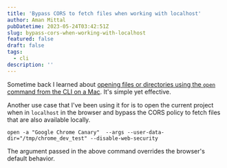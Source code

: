 ```yaml
---
title: 'Bypass CORS to fetch files when working with localhost'
author: Aman Mittal
pubDatetime: 2023-05-24T03:42:51Z
slug: bypass-cors-when-working-with-localhost
featured: false
draft: false
tags:
  - cli
description: ''
---
```


Sometime back I learned about [opening files or directories using the `open` command from the CLI on a Mac](/blog/how-to-open-any-folder-from-terminal-in-finder-on-mac/). It's simple yet effective.

Another use case that I've been using it for is to open the current project when in `localhost` in the browser and bypass the CORS policy to fetch files that are also available locally.

```shell
open -a "Google Chrome Canary"  --args --user-data-dir="/tmp/chrome_dev_test" --disable-web-security
```

The argument passed in the above command overrides the browser's default behavior.
